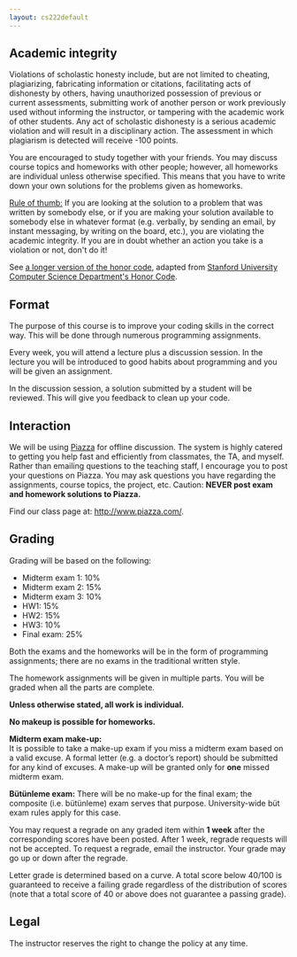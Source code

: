 ```yaml
---
layout: cs222default
---
```


## Academic integrity
Violations of scholastic honesty include, but are not limited to cheating, plagiarizing, fabricating information or citations, facilitating acts of dishonesty by others, having unauthorized possession of previous or current assessments, submitting work of another person or work previously used without informing the instructor, or tampering with the academic work of other students. Any act of scholastic dishonesty is a serious academic violation and will result in a disciplinary action. The assessment in which plagiarism is detected will receive -100 points.

You are encouraged to study together with your friends. You may discuss course topics and homeworks with other people; however, all homeworks are individual unless otherwise specified. This means that you have to write down your own solutions for the problems given as homeworks. 

[Rule of thumb:](http://en.wikipedia.org/wiki/Rule_of_thumb) If you are looking at the solution to a problem that was written by somebody else, or if you are making your solution available to somebody else in whatever format (e.g. verbally, by sending an email, by instant messaging, by writing on the board, etc.), you are violating the academic integrity. If you are in doubt whether an action you take is a violation or not, don't do it! 

See [a longer version of the honor code](honorCode.html), adapted from [Stanford University Computer Science Department's Honor Code](http://csmajor.stanford.edu/HonorCode.shtml").

## Format
The purpose of this course is to improve your coding skills in the correct way.
This will be done through numerous programming assignments.

Every week, you will attend a lecture plus a discussion session.
In the lecture you will be introduced to good habits about programming and you will be given an
assignment.

In the discussion session, a solution submitted by a student
will be reviewed. This will give you feedback to clean up your code.

## Interaction
We will be using [Piazza](http://www.piazza.com) for offline discussion. 
The system is highly catered to getting you help fast and efficiently from classmates, the TA, and myself. 
Rather than emailing questions to the teaching staff, 
I encourage you to post your questions on Piazza. 
You may ask questions you have regarding the assignments, 
course topics, the project, etc. 
Caution: **NEVER post exam and homework solutions to Piazza.** 

Find our class page at: <http://www.piazza.com/>.

## Grading
Grading will be based on the following:

* Midterm exam 1: 10%
* Midterm exam 2: 15%
* Midterm exam 3: 10%
* HW1: 15%
* HW2: 15%
* HW3: 10%
* Final exam: 25%

Both the exams and the homeworks will be in the form
of programming assignments;
there are no exams in the traditional written style. 

The homework assignments will be given in multiple parts.
You will be graded when all the parts are complete.

**Unless otherwise stated, all work is individual.**

**No makeup is possible for homeworks.**

**Midterm exam make-up:**  
It is possible to take a make-up exam if you miss a midterm exam based on a valid excuse.
A formal letter (e.g. a doctor’s report) should be submitted for any kind of excuses.
A make-up will be granted only for **one** missed midterm exam.

**Bütünleme exam:**
There will be no make-up for the final exam;
the composite (i.e. bütünleme) exam serves that purpose.
University-wide büt exam rules apply for this case.

You may request a regrade on any graded item within **1 week** after the corresponding
scores have been posted. After 1 week, regrade requests will not be accepted.
To request a regrade, email the instructor. Your grade may go up or down after the regrade.

Letter grade is determined based on a curve.
A total score below 40/100 is guaranteed to receive a failing grade
regardless of the distribution of scores
(note that a total score of 40 or above does not guarantee a passing grade).

## Legal
The instructor reserves the right to change the policy at any time.

